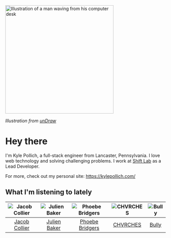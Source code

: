 <img src="https://user-images.githubusercontent.com/6766512/87306713-6f79d900-c4e6-11ea-989a-3242cbfc50c2.png" alt="Illustration of a man waving from his computer desk" height="340" />

_Illustration from [unDraw](https://undraw.co/)_

# Hey there

I'm Kyle Pollich, a full-stack engineer from Lancaster, Pennsylvania. I love web technology and solving challenging problems.
I work at [Shift Lab](https://shiftlab.co/) as a Lead Developer.

For more, check out my personal site: https://kylepollich.com/

## What I'm listening to lately

<!-- begin artists -->
  |![Jacob Collier](https://i.scdn.co/image/98b562e83bb688e788777c0c1fbdc09e44a36059)|![Julien Baker](https://i.scdn.co/image/d20c311a41fcb07a1c2d3775383802e71aa40c03)|![Phoebe Bridgers](https://i.scdn.co/image/3b6a427f0c54c0d116c433462ae1dd48474643d0)|![CHVRCHES](https://i.scdn.co/image/a5b058c5287ade15994f668a46f5d7f782dae97e)|![Bully](https://i.scdn.co/image/3b3526ca6fab7ddc7dd63222237dfb061e68264c)|
  |:---:|:---:|:---:|:---:|:---:|
  |[Jacob Collier](https://open.spotify.com/artist/0QWrMNukfcVOmgEU0FEDyD)|[Julien Baker](https://open.spotify.com/artist/12zbUHbPHL5DGuJtiUfsip)|[Phoebe Bridgers](https://open.spotify.com/artist/1r1uxoy19fzMxunt3ONAkG)|[CHVRCHES](https://open.spotify.com/artist/3CjlHNtplJyTf9npxaPl5w)|[Bully](https://open.spotify.com/artist/34LdbFt5sVXKTJOzf1iExQ)|
<!-- end artists -->
